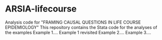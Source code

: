 # ARSIA-lifecourse
Analysis code for "FRAMING CAUSAL QUESTIONS IN LIFE COURSE EPIDEMIOLOGY"
This repository contains the Stata code for the analyses of the examples
Example 1....
Example 1 revisited
Example 2....
Example 3....
